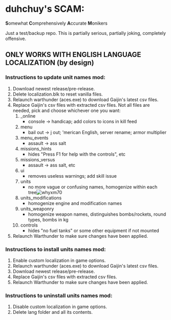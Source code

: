 # duhchuy's SCAM:

**S**omewhat
**C**omprehensively
**A**ccurate
**M**onikers

Just a test/backup repo. This is partially serious, partially joking, completely offensive.

## ONLY WORKS WITH ENGLISH LANGUAGE LOCALIZATION (by design)

### Instructions to update unit names mod:

1. Download newest release/pre-release.
2. Delete localization.blk to reset vanilla files.
3. Relaunch warthunder (aces.exe) to download Gaijin's latest csv files.
4. Replace Gaijin's csv files with extracted csv files. Not all files are needed, pick and choose whichever one you want:
	1. _online
		- console -> handicap; add colors to icons in kill feed
	2. menu
		- bail out -> j out; 'merican English, server rename; armor multiplier
	3. menu_events
		- assault -> ass salt
	4. missions_hints
		- hides "Press F1 for help with the controls", etc
	5. missions_versus
		- assault -> ass salt, etc
	6. ui
		- removes useless warnings; add skill issue
	7. units
		- no more vague or confusing names, homogenize within each tree![whyxm70](https://github.com/mikechuy/SCAM/assets/72666168/e53cd1f3-2d4b-4fbb-8fee-979e0f618d91)
	8. units_modifications
		- homogenize engine and modification names
	9. units_weaponry
		- homogenize weapon names, distinguishes bombs/rockets, round types, bombs in kg
	10. controls
		- hides "no fuel tanks" or some other equipment if not mounted
5. Relaunch Warthunder to make sure changes have been applied.

### Instructions to install units names mod:

1. Enable custom localization in game options.
2. Relaunch warthunder (aces.exe) to download Gaijin's latest csv files.
3. Download newest release/pre-release.
4. Replace Gaijin's csv files with extracted csv files.
5. Relaunch Warthunder to make sure changes have been applied.

### Instructions to uninstall units names mod:

1. Disable custom localization in game options.
2. Delete lang folder and all its contents.
